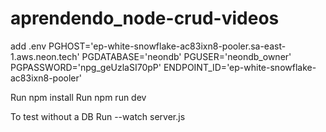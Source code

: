 # aprendendo_node-crud-videos

add .env
PGHOST='ep-white-snowflake-ac83ixn8-pooler.sa-east-1.aws.neon.tech'
PGDATABASE='neondb'
PGUSER='neondb_owner'
PGPASSWORD='npg_geUzlaSI70pP'
ENDPOINT_ID='ep-white-snowflake-ac83ixn8-pooler'


Run npm install
Run npm run dev

To test without a DB
Run --watch server.js
